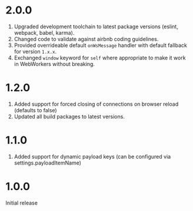 # 2.0.0
1. Upgraded development toolchain to latest package versions (eslint, webpack, babel, karma).
2. Changed code to validate against airbnb coding guidelines.
3. Provided overrideable default `onWsMessage` handler with default fallback for version `1.x.x`.
4. Exchanged `window` keyword for `self` where appropriate to make it work in WebWorkers without breaking.

# 1.2.0
1. Added support for forced closing of connections on browser reload (defaults to false)
2. Updated all build packages to latest versions.

# 1.1.0
1. Added support for dynamic payload keys (can be configured via settings.payloadItemName)

# 1.0.0
Initial release

